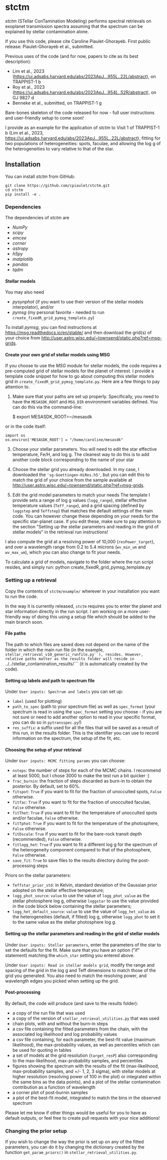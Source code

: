# stctm
*stctm* (STellar ConTamination Modeling) performs spectral retrievals on exoplanet transmission spectra assuming that the spectrum can be explained by stellar contamination alone.


If you use this code, please cite Caroline Piaulet-Ghorayeb.
First public release: Piaulet-Ghorayeb et al., submitted.

Previous uses of the code (and for now, papers to cite as its best description):
* Lim et al., 2023 (https://ui.adsabs.harvard.edu/abs/2023ApJ...955L..22L/abstract), on TRAPPIST-1 b
* Roy et al., 2023 (https://ui.adsabs.harvard.edu/abs/2023ApJ...954L..52R/abstract), on GJ 9827 d
* Benneke et al., submitted, on TRAPPIST-1 g

Bare-bones skeleton of the code released for now - full user instructions and user-friendly setup to come soon!

I provide as an example for the application of *stctm* to Visit 1 of TRAPPIST-1 b (Lim et al., 2023, https://ui.adsabs.harvard.edu/abs/2023ApJ...955L..22L/abstract), fitting for two populations of heterogeneities: spots, faculae, and allowing the log g of the heterogeneities to vary relative to that of the star. 

## Installation

You can install *stctm* from GitHub:

    git clone https://github.com/cpiaulet/stctm.git
    cd stctm
    pip install -e .
    
### Dependencies
The dependencies of *stctm* are 
* *NumPy*
* *scipy*
* *emcee*
* *corner*
* *astropy*
* *h5py*
* *matplotlib*
* *pandas*
* *tqdm*

#### Stellar models

You may also need 
* *pysynphot* (if you want to use their version of the stellar models interpolator), and/or
* *pymsg* (my personal favorite - needed to run ```create_fixedR_grid_pymsg_template.py```)

To install *pymsg*, you can find instructions at https://msg.readthedocs.io/en/stable/ and then download the grid(s) of your choice from http://user.astro.wisc.edu/~townsend/static.php?ref=msg-grids.

#### Create your own grid of stellar models using MSG

If you choose to use the *MSG* module for stellar models, the code requires a pre-computed grid of stellar models for the planet of interest.
I provide a template code snippet for how to go about computing this stellar models grid in ```create_fixedR_grid_pymsg_template.py```. Here are a few things to pay attention to.

1. Make sure that your paths are set up properly.
Specifically, you need to have the ```MESASDK_ROOT``` and ```MSG_DIR``` environment variables defined.
You can do this via the command-line:

    $ export MESASDK_ROOT=~/mesasdk
   
or in the code itself:

    import os
    os.environ['MESASDK_ROOT'] = "/home/caroline/mesasdk"

3. Choose your stellar parameters.
You will need to edit the star effective temperature, Fe/H, and log g. The cleanest way to do this is to add another code block corresponding to the name of your star

4. Choose the stellar grid you already downloaded.
In my case, I downloaded the ```'sg-Goettingen-HiRes.h5'```, but you can edit this to match the grid of your choice from the sample available at http://user.astro.wisc.edu/~townsend/static.php?ref=msg-grids.

5. Edit the grid model parameters to match your needs
The template I provide sets a range of log g values (```logg_range```), stellar effective temperature values (```Teff_range```), and a grid spacing (defined by ```loggstep``` and ```Teffstep```) that matches the default settings of the main code. You can however change these depending on your needs for the specific star-planet case. If you edit these, make sure to pay attention to the section "Setting up the stellar parameters and reading in the grid of stellar models" in the retrieval run instructions!

I also compute the grid at a resolving power of 10,000 (```resPower_target```), and over a wavelength range from 0.2 to 5.4 microns (```wv_min_um``` and ```wv_max_um```), which you can also change to fit your needs.

To calculate a grid of models, navigate to the folder where the run script resides, and simply run:
    python create_fixedR_grid_pymsg_template.py

### Setting up a retrieval
Copy the contents of ```stctm/example/``` wherever in your installation you want to run the code.

In the way it is currently released, ```stctm``` requires you to enter the planet and star information directly in the run script. I am working on a more user-friendly way of doing this using a setup file which should be added to the main branch soon.

#### File paths
The path to which files are saved does not depend on the name of the folder in which the main run file (in the example, ```stellar_retrieval_v10_generic_runfile.py``), resides. However, relative paths matter as the results folder will reside in ```../../stellar_contamination_results/``` (it is automatically created by the code). 

#### Setting up labels and path to spectrum file
Under ```User inputs: Spectrum and labels``` you can set up:
* ```label``` (used for plotting)
* ```path_to_spec``` (path to your spectrum file) as well as ```spec_format``` (your spectrum is read in using the ```spec_format``` setting you choose - if you are not sure or need to add another option to read in your specific format, you can do so in ```pytransspec.py```!)
* ```res_suffix```: a suffix used for all the files that will be saved as a result of this run, in the results folder. This is the identifier you can use to record information on the spectrum, the setup of the fit, etc.

#### Choosing the setup of your retrieval

Under ```User inputs: MCMC fitting params``` you can choose:
* ```nsteps```: the number of steps for each of the MCMC chains. I recommend at least 5000, but I chose 3000 to make the test run a bit quicker :)
* ```frac_burnin```: the fraction of steps discarded as burn-in to obtain the posterior. By default, set to 60%.
* ```fitspot```: ```True``` if you want to fit for the fraction of unocculted spots, ```False``` otherwise.
* ```fitfac```: ```True``` if you want to fit for the fraction of unocculted faculae, ```False``` otherwise.
* ```fitThet```: ```True``` if you want to fit for the temperature of unocculted spots and/or faculae, ```False``` otherwise.
* ```fitTphot```: ```True``` if you want to fit for the temperature of the photosphere, ```False``` otherwise.
* ```fitDscale```: ```True``` if you want to fit for the bare-rock transit depth (recommended), ```False``` otherwise.
* ```fitlogg_het```: ```True``` if you want to fit a different log g for the spectrum of the heterogeneity component compared to that of the photosphere, ```False``` otherwise.
* ```save_fit```: ```True``` to save files to the results directory during the post-processing steps

Priors on the stellar parameters:
* ```Teffstar_prior_std```: in Kelvin, standard deviation of the Gaussian prior adopted on the stellar effective temperature;
* ```logg_phot_source```: ```value``` to use the value of ```logg_phot_value``` as the stellar photosphere log g, otherwise ```loggstar``` to use the value provided in the code block below containing the stellar parameters;
* ```logg_het_default_source```: ```value``` to use the value of ```logg_het_value``` as the heterogeneities (default, if fitted) log g, otherwise ```logg_phot``` to set it to the same value as the stellar photosphere log g.

#### Setting up the stellar parameters and reading in the grid of stellar models

Under ```User inputs: Stellar parameters```, enter the parameters of the star to set the defaults for the fit. Make sure that you have an option ("if" statement) matching the ```which_star``` setting you entered above.

Under ```User inputs: Read in stellar models grid```, modify the range and spacing of the grid in the log g and Teff dimensions to match those of the grid you generated. You also need to match the resolving power, and wavelength edges you picked when setting up the grid.

#### Post-processing

By default, the code will produce (and save to the results folder):
* a copy of the run file that was used
* a copy of the version of ```stellar_retrieval_utilities.py``` that was used
* chain plots, with and without the burn-in steps
* a csv file containing the fitted parameters from the chain, with the associated log likelihood and log probability values
* a csv file containing, for each parameter, the best-fit value (maximum likelihood), the max-probability values, as well as percentiles which can be used for quoting in tables
* a set of models at the grid resolution (```target_resP```) also corresponding to the max-likelihood, max-probability samples, and percentiles
* figures showing the spectrum with the results of the fit (max-likelihood, max-probability samples, and +/- 1, 2, 3 sigma), with stellar models at higher resolution (resolving power of 100 in the plot) or integrated within the same bins as the data points), and a plot of the stellar contamination contribution as a function of wavelength
* a corner plot of post-burnin samples
* a plot of the best-fit model, integrated to match the bins in the observed spectrum

Please let me know if other things would be useful for you to have as default outputs, or feel free to create pull requests with your nice additions!

### Changing the prior setup

If you wish to change the way the prior is set up on any of the fitted parameters, you can do it by changing the dictionary created by the function ```get_param_priors()``` in ```stellar_retrieval_utilities.py```.
